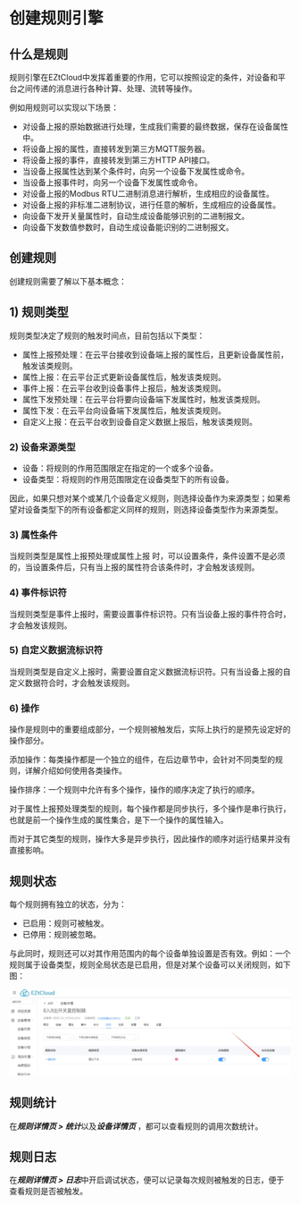 # 创建规则引擎

## 什么是规则

规则引擎在EZtCloud中发挥着重要的作用，它可以按照设定的条件，对设备和平台之间传递的消息进行各种计算、处理、流转等操作。

例如用规则可以实现以下场景：

- 对设备上报的原始数据进行处理，生成我们需要的最终数据，保存在设备属性中。
- 将设备上报的属性，直接转发到第三方MQTT服务器。
- 将设备上报的事件，直接转发到第三方HTTP API接口。
- 当设备上报属性达到某个条件时，向另一个设备下发属性或命令。
- 当设备上报事件时，向另一个设备下发属性或命令。
- 对设备上报的Modbus RTU二进制消息进行解析，生成相应的设备属性。
- 对设备上报的非标准二进制协议，进行任意的解析，生成相应的设备属性。
- 向设备下发开关量属性时，自动生成设备能够识别的二进制报文。
- 向设备下发数值参数时，自动生成设备能识别的二进制报文。

## 创建规则

创建规则需要了解以下基本概念：

## 1) 规则类型

规则类型决定了规则的触发时间点，目前包括以下类型：

- 属性上报预处理：在云平台接收到设备端上报的属性后，且更新设备属性前，触发该类规则。
- 属性上报：在云平台正式更新设备属性后，触发该类规则。
- 事件上报：在云平台收到设备事件上报后，触发该类规则。
- 属性下发预处理：在云平台将要向设备端下发属性时，触发该类规则。
- 属性下发：在云平台向设备端下发属性后，触发该类规则。
- 自定义上报：在云平台收到设备自定义数据上报后，触发该类规则。

### 2) 设备来源类型

- 设备：将规则的作用范围限定在指定的一个或多个设备。
- 设备类型：将规则的作用范围限定在设备类型下的所有设备。

因此，如果只想对某个或某几个设备定义规则，则选择设备作为来源类型；如果希望对设备类型下的所有设备都定义同样的规则，则选择设备类型作为来源类型。

### 3) 属性条件

当规则类型是属性上报预处理或属性上报 时，可以设置条件，条件设置不是必须的，当设置条件后，只有当上报的属性符合该条件时，才会触发该规则。

### 4) 事件标识符

当规则类型是事件上报时，需要设置事件标识符。只有当设备上报的事件符合时，才会触发该规则。

### 5) 自定义数据流标识符

当规则类型是自定义上报时，需要设置自定义数据流标识符。只有当设备上报的自定义数据符合时，才会触发该规则。

### 6) 操作

操作是规则中的重要组成部分，一个规则被触发后，实际上执行的是预先设定好的操作部分。

添加操作：每类操作都是一个独立的组件，在后边章节中，会针对不同类型的规则，详解介绍如何使用各类操作。

操作排序：一个规则中允许有多个操作，操作的顺序决定了执行的顺序。

对于属性上报预处理类型的规则，每个操作都是同步执行，多个操作是串行执行，也就是前一个操作生成的属性集合，是下一个操作的属性输入。

而对于其它类型的规则，操作大多是异步执行，因此操作的顺序对运行结果并没有直接影响。

## 规则状态

每个规则拥有独立的状态，分为：

- 已启用：规则可被触发。
- 已停用：规则被忽略。

与此同时，规则还可以对其作用范围内的每个设备单独设置是否有效。例如：一个规则属于设备类型，规则全局状态是已启用，但是对某个设备可以关闭规则，如下图：

![img](创建规则引擎/docs05规则引擎assetswps4.jpg)

## 规则统计

在***规则详情页 > 统计***以及***设备详情页*** ，都可以查看规则的调用次数统计。

## 规则日志

在***规则详情页 > 日志***中开启调试状态，便可以记录每次规则被触发的日志，便于查看规则是否被触发。